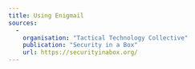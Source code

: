 ```yaml
---
title: Using Enigmail
sources:
  -
    organisation: "Tactical Technology Collective"
    publication: "Security in a Box"
    url: https://securityinabox.org/
---
```

